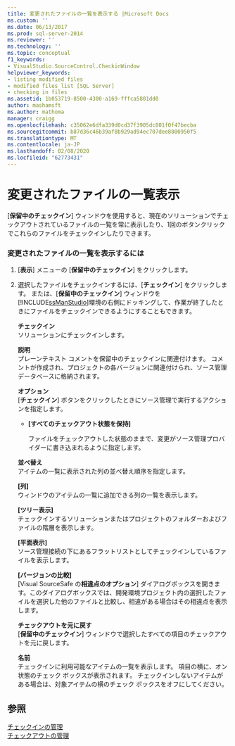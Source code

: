 ```yaml
---
title: 変更されたファイルの一覧を表示する |Microsoft Docs
ms.custom: ''
ms.date: 06/13/2017
ms.prod: sql-server-2014
ms.reviewer: ''
ms.technology: ''
ms.topic: conceptual
f1_keywords:
- VisualStudio.SourceControl.CheckinWindow
helpviewer_keywords:
- listing modified files
- modified files list [SQL Server]
- checking in files
ms.assetid: 1b053719-8500-4300-a169-fffca5801dd0
author: mashamsft
ms.author: mathoma
manager: craigg
ms.openlocfilehash: c35062e6dfa339d0cd37f3905dc801f0f47becba
ms.sourcegitcommit: b87d36c46b39af8b929ad94ec707dee8800950f5
ms.translationtype: MT
ms.contentlocale: ja-JP
ms.lasthandoff: 02/08/2020
ms.locfileid: "62773431"
---
```

# <a name="view-a-list-of-modified-files"></a>変更されたファイルの一覧表示
  [**保留中のチェックイン**] ウィンドウを使用すると、現在のソリューションでチェックアウトされているファイルの一覧を常に表示したり、1回のボタンクリックでこれらのファイルをチェックインしたりできます。  
  
### <a name="to-view-a-list-of-modified-files"></a>変更されたファイルの一覧を表示するには  
  
1.  [**表示**] メニューの [**保留中のチェックイン**] をクリックします。  
  
2.  選択したファイルをチェックインするには、[**チェックイン**] をクリックします。 または、[**保留中のチェックイン**] ウィンドウを[!INCLUDE[ssManStudio](../includes/ssmanstudio-md.md)]環境の右側にドッキングして、作業が終了したときにファイルをチェックインできるようにすることもできます。  
  
     **チェックイン**  
     ソリューションにチェックインします。  
  
     **説明**  
     プレーンテキスト コメントを保留中のチェックインに関連付けます。 コメントが作成され、プロジェクトの各バージョンに関連付けられ、ソース管理データベースに格納されます。  
  
     **オプション**  
     [**チェックイン**] ボタンをクリックしたときにソース管理で実行するアクションを指定します。  
  
    -   **[すべてのチェックアウト状態を保持]**  
  
         ファイルをチェックアウトした状態のままで、変更がソース管理プロバイダーに書き込まれるように指定します。  
  
     **並べ替え**  
     アイテムの一覧に表示された列の並べ替え順序を指定します。  
  
     **[列]**  
     ウィンドウのアイテムの一覧に追加できる列の一覧を表示します。  
  
     **[ツリー表示]**  
     チェックインするソリューションまたはプロジェクトのフォルダーおよびファイルの階層を表示します。  
  
     **[平面表示]**  
     ソース管理接続の下にあるフラットリストとしてチェックインしているファイルを表示します。  
  
     **[バージョンの比較]**  
     [Visual SourceSafe の**相違点のオプション**] ダイアログボックスを開きます。このダイアログボックスでは、開発環境プロジェクト内の選択したファイルを選択した他のファイルと比較し、相違がある場合はその相違点を表示します。  
  
     **チェックアウトを元に戻す**  
     [**保留中のチェックイン**] ウィンドウで選択したすべての項目のチェックアウトを元に戻します。  
  
     **名前**  
     チェックインに利用可能なアイテムの一覧を表示します。 項目の横に、オン状態のチェック ボックスが表示されます。 チェックインしないアイテムがある場合は、対象アイテムの横のチェック ボックスをオフにしてください。  
  
## <a name="see-also"></a>参照  
 [チェックインの管理](../../2014/database-engine/manage-checkins.md)   
 [チェックアウトの管理](../../2014/database-engine/manage-checkouts.md)  
  
  
